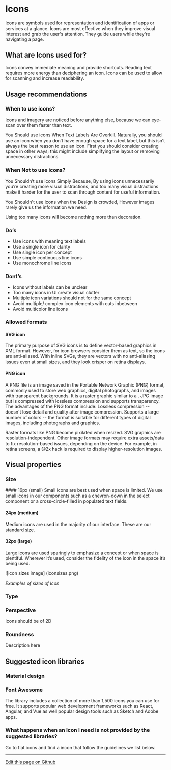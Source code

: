 # Icons

Icons are symbols used for representation and identification of apps or services at a glance. Icons are most effective when they improve visual interest and grab the user's attention. They guide users while they're navigating a page.

## What are Icons used for?

Icons convey immediate meaning and provide shortcuts. Reading text requires more energy than deciphering an icon. Icons can be used to allow for scanning and increase readability.

## Usage recommendations

### When to use icons?


<!--  Merge the two first subsections into one that serves as intrduction to the actionable list  to be done-->

Icons and imagery are noticed before anything else, because we can eye-scan over them faster than text.

You Should use icons When Text Labels Are Overkill. Naturally, you should use an icon when you don’t have enough space for a text label, but this isn’t always the best reason to use an icon. First you should consider creating space in other ways; this might include simplifying the layout or removing unnecessary distractions

### When Not to use icons?

You Shouldn’t use icons Simply Because, By using icons unnecessarily you’re creating more visual distractions, and too many visual distractions make it harder for the user to scan through content for useful information.

You Shouldn't use icons when the Design is crowded, However images rarely give us the information we need.

Using too many icons will become nothing more than decoration.


### Do’s

* Use icons with meaning text labels
* Use a single icon for clarity
* Use single icon per concept
* Use simple continuous line icons
* Use monochrome line icons

### Dont’s

* Icons without labels can be unclear
* Too many icons in UI create visual clutter
* Multiple icon variations should not for the same concept
* Avoid multiple/ complex icon elements with cuts inbetween
* Avoid multicolor line icons


<!--## Formatting

### Anatomy

![icon anatomy image] (anatomy.png)

1. Outline icon
2. Solid/ Revesed icon (Optional)

### Grid

![icon grid template image] (icongrid.png)

_Icon grid template placement_-->


### Allowed formats

<!--  This can be arranged as a table -->

<!-- | Format | Description | -->

#### SVG icon 

The primary purpose of SVG icons is to define vector-based graphics in XML format. However, for icon browsers consider them as text, so the icons are anti-aliased. With inline SVGs, they are vectors with no anti-aliasing issues even at small sizes, and they look crisper on retina displays.

#### PNG icon

A PNG file is an image saved in the Portable Network Graphic (PNG) format, commonly used to store web graphics, digital photographs, and images with transparent backgrounds. It is a raster graphic similar to a . JPG image but is compressed with lossless compression and supports transparency. The advantages of the PNG format include: Lossless compression -- doesn't lose detail and quality after image compression. Supports a large number of colors -- the format is suitable for different types of digital images, including photographs and graphics.

Raster formats like PNG become pixilated when resized. SVG graphics are resolution-independent. Other image formats may require extra assets/data to fix resolution-based issues, depending on the device. For example, in retina screens, a @2x hack is required to display higher-resolution images.


## Visual properties

<!--  Provide a visual example of each of the subsection of the visual properties guidelines (Follow)

Example of a subsection:

 
 ## Subsection (Property type)

 Introduction (PLain text)

 ![Image]()
 _Caption of the image_

 | Property | Description |
 | :------  | :-----------|
 | Value    | Value       |
 
 
 -->



### Size



<!-- | Size | Description | -->

<!-- Size --> #### 16px (small) 

<!-- Description --> Small icons are best used when space is limited. We use small icons in our components such as a chevron-down in the select component or a cross-circle-filled in populated text fields.

#### 24px (medium)

Medium icons are used in the majority of our interface. These are our standard size.

#### 32px (large)

Large icons are used sparingly to emphasize a concept or when space is plentiful. Wherever it’s used, consider the fidelity of the icon in the space it’s being used.

![icon sizes image] (iconsizes.png)

_Examples of sizes of Icon_

### Type

### Perspective

Icons should be of 2D


### Roundness

Description here





## Suggested icon libraries

### Material design

### Font Awesome

The library includes a collection of more than 1,500 icons you can use for free. It supports popular web development frameworks such as React, Angular, and Vue as well popular design tools such as Sketch and Adobe apps.

### What happens when an Icon I need is not provided by the suggested libraries?

Go to flat icons and find a incon that follow the guidelines we list below.


<!--

### Placement and alignment

#### Placement

Icons can be placed along with a currosponding meaningful lable inside of a container such as a menu item.

![icon placement image] (placement.png)

_Examples of icon placement_


#### Alignment

By default the icons are placed before the lable on the left side of the label or in the left side of the button lable with always vertically center aligned to its container.

![icon alignment image] (alignment.png)

_Examples of Icon alignment_-->


-------------------------

[Edit this page on Github](https://github.com/dxc-technology/halstack-style-guide/blob/master/guidelines/components/accordion/README.md)
